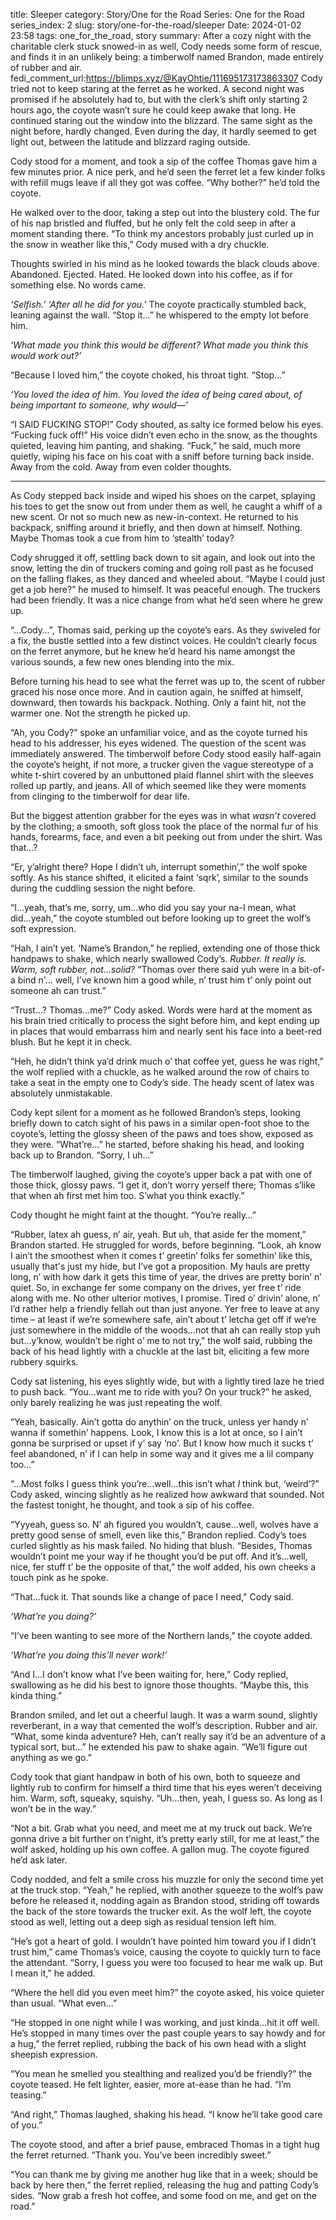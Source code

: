 title: Sleeper
category: Story/One for the Road
Series: One for the Road
series_index: 2
slug: story/one-for-the-road/sleeper
Date: 2024-01-02 23:58
tags: one_for_the_road, story
summary: After a cozy night with the charitable clerk stuck snowed-in as well, Cody needs some form of rescue, and finds it in an unlikely being: a timberwolf named Brandon, made entirely of rubber and air.
fedi_comment_url:https://blimps.xyz/@KayOhtie/111695173173863307
Cody tried not to keep staring at the ferret as he worked. A second night was promised if he absolutely had to, but with the clerk’s shift only starting 2 hours ago, the coyote wasn’t sure he could keep awake that long. He continued staring out the window into the blizzard. The same sight as the night before, hardly changed. Even during the day, it hardly seemed to get light out, between the latitude and blizzard raging outside.

Cody stood for a moment, and took a sip of the coffee Thomas gave him a few minutes prior. A nice perk, and he’d seen the ferret let a few kinder folks with refill mugs leave if all they got was coffee. “Why bother?” he’d told the coyote.

He walked over to the door, taking a step out into the blustery cold. The fur of his nap bristled and fluffed, but he only felt the cold seep in after a moment standing there. “To think my ancestors probably just curled up in the snow in weather like this,” Cody mused with a dry chuckle.

Thoughts swirled in his mind as he looked towards the black clouds above. Abandoned. Ejected. Hated. He looked down into his coffee, as if for something else. No words came.

_‘Selfish.’ ‘After all he did for you.’_ The coyote practically stumbled back, leaning against the wall. “Stop it…” he whispered to the empty lot before him.

_‘What made you think this would be different? What made you think this would work out?’_

“Because I loved him,” the coyote choked, his throat tight. “Stop…”

_‘You loved the idea of him. You loved the idea of being cared about, of being important to someone, why would—’_

“I SAID FUCKING STOP!” Cody shouted, as salty ice formed below his eyes. “Fucking fuck off!” His voice didn’t even echo in the snow, as the thoughts quieted, leaving him panting, and shaking. “Fuck,” he said, much more quietly, wiping his face on his coat with a sniff before turning back inside. Away from the cold. Away from even colder thoughts.

***  

As Cody stepped back inside and wiped his shoes on the carpet, splaying his toes to get the snow out from under them as well, he caught a whiff of a new scent. Or not so much new as new-in-context. He returned to his backpack, sniffing around it briefly, and then down at himself. Nothing. Maybe Thomas took a cue from him to ‘stealth’ today?

Cody shrugged it off, settling back down to sit again, and look out into the snow, letting the din of truckers coming and going roll past as he focused on the falling flakes, as they danced and wheeled about. “Maybe I could just get a job here?” he mused to himself. It was peaceful enough. The truckers had been friendly. It was a nice change from what he’d seen where he grew up.

“...Cody…”, Thomas said, perking up the coyote’s ears. As they swiveled for a fix, the bustle settled into a few distinct voices. He couldn’t clearly focus on the ferret anymore, but he knew he’d heard his name amongst the various sounds, a few new ones blending into the mix.

Before turning his head to see what the ferret was up to, the scent of rubber graced his nose once more. And in caution again, he sniffed at himself, downward, then towards his backpack. Nothing. Only a faint hit, not the warmer one. Not the strength he picked up.

“Ah, you Cody?” spoke an unfamiliar voice, and as the coyote turned his head to his addresser, his eyes widened. The question of the scent was immediately answered. The timberwolf before Cody stood easily half-again the coyote’s height, if not more, a trucker given the vague stereotype of a white t-shirt covered by an unbuttoned plaid flannel shirt with the sleeves rolled up partly, and jeans. All of which seemed like they were moments from clinging to the timberwolf for dear life.

But the biggest attention grabber for the eyes was in what _wasn’t_ covered by the clothing; a smooth, soft gloss took the place of the normal fur of his hands, forearms, face, and even a bit peeking out from under the shirt. Was that…?

“Er, y’alright there? Hope I didn’t uh, interrupt somethin’,” the wolf spoke softly. As his stance shifted, it elicited a faint ‘sqrk’, similar to the sounds during the cuddling session the night before.

“I...yeah, that’s me, sorry, um...who did you say your na-I mean, what did...yeah,” the coyote stumbled out before looking up to greet the wolf’s soft expression.

“Hah, I ain’t yet. ‘Name’s Brandon,” he replied, extending one of those thick handpaws to shake, which nearly swallowed Cody’s. _Rubber. It really is. Warm, soft rubber, not...solid?_ “Thomas over there said yuh were in a bit-of-a bind n'… well, I’ve known him a good while, n’ trust him t’ only point out someone ah can trust.”

“Trust…? Thomas...me?” Cody asked. Words were hard at the moment as his brain tried critically to process the sight before him, and kept ending up in places that would embarrass him and nearly sent his face into a beet-red blush. But he kept it in check.

“Heh, he didn’t think ya’d drink much o’ that coffee yet, guess he was right,” the wolf replied with a chuckle, as he walked around the row of chairs to take a seat in the empty one to Cody’s side. The heady scent of latex was absolutely unmistakable.

Cody kept silent for a moment as he followed Brandon’s steps, looking briefly down to catch sight of his paws in a similar open-foot shoe to the coyote’s, letting the glossy sheen of the paws and toes show, exposed as they were. “What’re…” he started, before shaking his head, and looking back up to Brandon. “Sorry, I uh…”

The timberwolf laughed, giving the coyote’s upper back a pat with one of those thick, glossy paws. “I get it, don’t worry yerself there; Thomas s’like that when ah first met him too. S’what you think exactly.”

Cody thought he might faint at the thought. “You’re really…”

“Rubber, latex ah guess, n’ air, yeah. But uh, that aside fer the moment,” Brandon started. He struggled for words, before beginning. “Look, ah know I ain’t the smoothest when it comes t’ greetin’ folks fer somethin’ like this, usually that's just my hide, but I’ve got a proposition. My hauls are pretty long, n’ with how dark it gets this time of year, the drives are pretty borin’ n’ quiet. So, in exchange fer some company on the drives, yer free t’ ride along with me. No other ulterior motives, I promise. Tired o’ drivin’ alone, n’ I’d rather help a friendly fellah out than just anyone. Yer free to leave at any time – at least if we’re somewhere safe, ain’t about t’ letcha get off if we’re just somewhere in the middle of the woods...not that ah can really stop yuh but...y’know, wouldn’t be right o’ me to not try,” the wolf said, rubbing the back of his head lightly with a chuckle at the last bit, eliciting a few more rubbery squirks.

Cody sat listening, his eyes slightly wide, but with a lightly tired laze he tried to push back. “You...want me to ride with you? On your truck?” he asked, only barely realizing he was just repeating the wolf.

“Yeah, basically. Ain’t gotta do anythin’ on the truck, unless yer handy n’ wanna if somethin’ happens. Look, I know this is a lot at once, so I ain’t gonna be surprised or upset if y’ say ‘no’. But I know how much it sucks t’ feel abandoned, n’ if I can help in some way and it gives me a lil company too…”

“...Most folks I guess think you’re...well...this isn’t what _I_ think but, ‘weird’?” Cody asked, wincing slightly as he realized how awkward that sounded. Not the fastest tonight, he thought, and took a sip of his coffee.

“Yyyeah, guess so. N’ ah figured you wouldn’t, cause...well, wolves have a pretty good sense of smell, even like this,” Brandon replied. Cody’s toes curled slightly as his mask failed. No hiding that blush. “Besides, Thomas wouldn’t point me your way if he thought you’d be put off. And it’s...well, nice, fer stuff t’ be the opposite of that,” the wolf added, his own cheeks a touch pink as he spoke.

“That...fuck it. That sounds like a change of pace I need," Cody said.

_‘What’re you doing?’_ 

“I’ve been wanting to see more of the Northern lands,” the coyote added.

_‘What’re you doing this’ll never work!’_ 

“And I...I don’t know what I’ve been waiting for, here,” Cody replied, swallowing as he did his best to ignore those thoughts. “Maybe this, this kinda thing.”

Brandon smiled, and let out a cheerful laugh. It was a warm sound, slightly reverberant, in a way that cemented the wolf’s description. Rubber and air. “What, some kinda adventure? Heh, can’t really say it’d be an adventure of a typical sort, but…” he extended his paw to shake again. “We’ll figure out anything as we go.”

Cody took that giant handpaw in both of his own, both to squeeze and lightly rub to confirm for himself a third time that his eyes weren’t deceiving him. Warm, soft, squeaky, squishy. “Uh...then, yeah, I guess so. As long as I won’t be in the way.”

“Not a bit. Grab what you need, and meet me at my truck out back. We’re gonna drive a bit further on t’night, it’s pretty early still, for me at least,” the wolf asked, holding up his own coffee. A gallon mug. The coyote figured he’d ask later.

Cody nodded, and felt a smile cross his muzzle for only the second time yet at the truck stop. “Yeah,” he replied, with another squeeze to the wolf’s paw before he released it, nodding again as Brandon stood, striding off towards the back of the store towards the trucker exit. As the wolf left, the coyote stood as well, letting out a deep sigh as residual tension left him.

“He’s got a heart of gold. I wouldn’t have pointed him toward you if I didn’t trust him,” came Thomas’s voice, causing the coyote to quickly turn to face the attendant. “Sorry, I guess you were too focused to hear me walk up. But I mean it,” he added.

“Where the hell did you even meet him?” the coyote asked, his voice quieter than usual. “What even…”

“He stopped in one night while I was working, and just kinda...hit it off well. He’s stopped in many times over the past couple years to say howdy and for a hug,” the ferret replied, rubbing the back of his own head with a slight sheepish expression.

“You mean he smelled you stealthing and realized you’d be friendly?” the coyote teased. He felt lighter, easier, more at-ease than he had. “I’m teasing.”

“And right,” Thomas laughed, shaking his head. “I know he’ll take good care of you.”

The coyote stood, and after a brief pause, embraced Thomas in a tight hug the ferret returned. “Thank you. You’ve been incredibly sweet.”

“You can thank me by giving me another hug like that in a week; should be back by here then,” the ferret replied, releasing the hug and patting Cody’s sides. “Now grab a fresh hot coffee, and some food on me, and get on the road.”